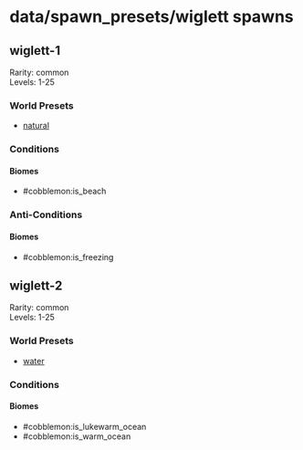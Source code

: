 # data/spawn_presets/wiglett spawns  
  
## wiglett-1  
Rarity: common  
Levels: 1-25  
  
### World Presets  
* [natural](/data/world_presets/natural.md)  
  
### Conditions  
  
#### Biomes  
  * #cobblemon:is_beach
  
  
### Anti-Conditions  
  
#### Biomes  
  * #cobblemon:is_freezing
  
  
## wiglett-2  
Rarity: common  
Levels: 1-25  
  
### World Presets  
* [water](/data/world_presets/water.md)  
  
### Conditions  
  
#### Biomes  
  * #cobblemon:is_lukewarm_ocean
  * #cobblemon:is_warm_ocean
  
